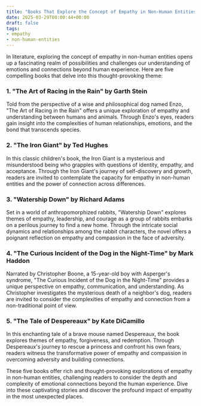 ```yaml
---
title: "Books That Explore the Concept of Empathy in Non-Human Entities"
date: 2025-03-29T00:00:44+00:00
draft: false
tags:
- empathy
- non-human-entities
---
```


In literature, exploring the concept of empathy in non-human entities opens up a fascinating realm of possibilities and challenges our understanding of emotions and connections beyond human experience. Here are five compelling books that delve into this thought-provoking theme:

### 1. "The Art of Racing in the Rain" by Garth Stein

Told from the perspective of a wise and philosophical dog named Enzo, "The Art of Racing in the Rain" offers a unique exploration of empathy and understanding between humans and animals. Through Enzo's eyes, readers gain insight into the complexities of human relationships, emotions, and the bond that transcends species.

### 2. "The Iron Giant" by Ted Hughes

In this classic children's book, the Iron Giant is a mysterious and misunderstood being who grapples with questions of identity, empathy, and acceptance. Through the Iron Giant's journey of self-discovery and growth, readers are invited to contemplate the capacity for empathy in non-human entities and the power of connection across differences.

### 3. "Watership Down" by Richard Adams

Set in a world of anthropomorphized rabbits, "Watership Down" explores themes of empathy, leadership, and courage as a group of rabbits embarks on a perilous journey to find a new home. Through the intricate social dynamics and relationships among the rabbit characters, the novel offers a poignant reflection on empathy and compassion in the face of adversity.

### 4. "The Curious Incident of the Dog in the Night-Time" by Mark Haddon

Narrated by Christopher Boone, a 15-year-old boy with Asperger's syndrome, "The Curious Incident of the Dog in the Night-Time" provides a unique perspective on empathy, communication, and understanding. As Christopher investigates the mysterious death of a neighbor's dog, readers are invited to consider the complexities of empathy and connection from a non-traditional point of view.

### 5. "The Tale of Despereaux" by Kate DiCamillo

In this enchanting tale of a brave mouse named Despereaux, the book explores themes of empathy, forgiveness, and redemption. Through Despereaux's journey to rescue a princess and confront his own fears, readers witness the transformative power of empathy and compassion in overcoming adversity and building connections.

These five books offer rich and thought-provoking explorations of empathy in non-human entities, challenging readers to consider the depth and complexity of emotional connections beyond the human experience. Dive into these captivating stories and discover the profound impact of empathy in the most unexpected places.